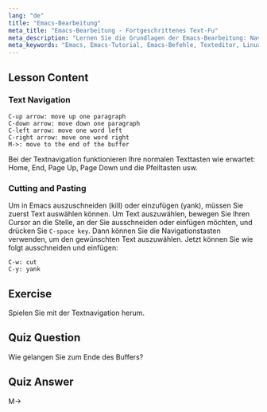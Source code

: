 ```yaml
---
lang: "de"
title: "Emacs-Bearbeitung"
meta_title: "Emacs-Bearbeitung - Fortgeschrittenes Text-Fu"
meta_description: "Lernen Sie die Grundlagen der Emacs-Bearbeitung: Navigieren Sie effizient durch Text, schneiden Sie ihn aus und fügen Sie ihn ein. Dieser anfängerfreundliche Leitfaden hilft Ihnen, die wesentlichen Emacs-Befehle für Linux zu beherrschen."
meta_keywords: "Emacs, Emacs-Tutorial, Emacs-Befehle, Texteditor, Linux-Editor, Emacs-Navigation, Emacs für Anfänger, Emacs-Anleitung"
---
```


## Lesson Content

### Text Navigation

```
C-up arrow: move up one paragraph
C-down arrow: move down one paragraph
C-left arrow: move one word left
C-right arrow: move one word right
M->: move to the end of the buffer
```

Bei der Textnavigation funktionieren Ihre normalen Texttasten wie erwartet: Home, End, Page Up, Page Down und die Pfeiltasten usw.

### Cutting and Pasting

Um in Emacs auszuschneiden (kill) oder einzufügen (yank), müssen Sie zuerst Text auswählen können. Um Text auszuwählen, bewegen Sie Ihren Cursor an die Stelle, an der Sie ausschneiden oder einfügen möchten, und drücken Sie `C-space key`. Dann können Sie die Navigationstasten verwenden, um den gewünschten Text auszuwählen. Jetzt können Sie wie folgt ausschneiden und einfügen:

```
C-w: cut
C-y: yank
```

## Exercise

Spielen Sie mit der Textnavigation herum.

## Quiz Question

Wie gelangen Sie zum Ende des Buffers?

## Quiz Answer

M->
